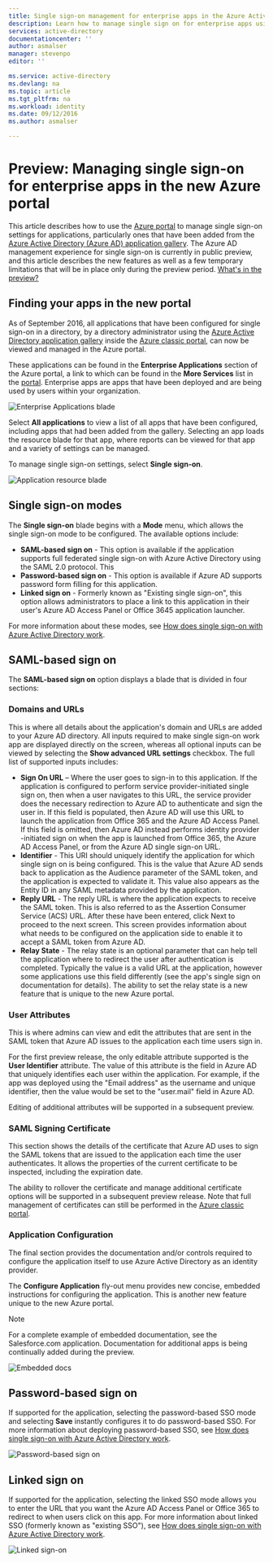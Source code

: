 ```yaml
---
title: Single sign-on management for enterprise apps in the Azure Active Directory preview | Microsoft Azure
description: Learn how to manage single sign on for enterprise apps using the Azure Active Directory
services: active-directory
documentationcenter: ''
author: asmalser
manager: stevenpo
editor: ''

ms.service: active-directory
ms.devlang: na
ms.topic: article
ms.tgt_pltfrm: na
ms.workload: identity
ms.date: 09/12/2016
ms.author: asmalser

---
```

# Preview: Managing single sign-on for enterprise apps in the new Azure portal
This article describes how to use the [Azure portal](https://portal.azure.com) to manage single sign-on settings for applications, particularly ones that have been added from the [Azure Active Directory (Azure AD) application gallery](active-directory-appssoaccess-whatis.md#get-started-with-the-azure-ad-application-gallery). The Azure AD management experience for single sign-on is currently in public preview, and this article describes the new features as well as a few temporary limitations that will be in place only during the preview period. [What's in the preview?](active-directory-preview-explainer.md)

## Finding your apps in the new portal
As of September 2016, all applications that have been configured for single sign-on in a directory, by a directory administrator using the [Azure Active Directory application gallery](active-directory-appssoaccess-whatis.md#get-started-with-the-azure-ad-application-gallery) inside the [Azure classic portal](https://manage.windowsazure.com), can now be viewed and managed in the Azure portal.

These applications can be found in the **Enterprise Applications** section of the Azure portal, a link to which can be found in the **More Services** list in the [portal](https://portal.azure.com). Enterprise apps are apps that have been deployed and are being used by users within your organization.

![Enterprise Applications blade][1]

Select **All applications** to view a list of all apps that have been configured, including apps that had been added from the gallery. Selecting an app loads the resource blade for that app, where reports can be viewed for that app and a variety of settings can be managed.

To manage single sign-on settings, select **Single sign-on**.

![Application resource blade][2]

## Single sign-on modes
The **Single sign-on** blade begins with a **Mode** menu, which allows the single sign-on mode to be configured. The available options include:

* **SAML-based sign on** - This option is available if the application supports full federated single sign-on with Azure Active Directory using the SAML 2.0 protocol. This
* **Password-based sign on** - This option is available if Azure AD supports password form filling for this application.
* **Linked sign on** - Formerly known as "Existing single sign-on", this option allows administrators to place a link to this application in their user's Azure AD Access Panel or Office 3645 application launcher.

For more information about these modes, see [How does single sign-on with Azure Active Directory work](active-directory-appssoaccess-whatis.md#how-does-single-sign-on-with-azure-active-directory-work).

## SAML-based sign on
The **SAML-based sign on** option displays a blade that is divided in four sections:

### Domains and URLs
This is where all details about the application's domain and URLs are added to your Azure AD directory. All inputs required to make single sign-on work app are displayed directly on the screen, whereas all optional inputs can be viewed by selecting the **Show advanced URL settings** checkbox. The full list of supported inputs includes:

* **Sign On URL** – Where the user goes to sign-in to this application. If the application is configured to perform service provider-initiated single sign on, then when a user navigates to this URL, the service provider does the necessary redirection to Azure AD to authenticate and sign the user in. If this field is populated, then Azure AD will use this URL to launch the application from Office 365 and the Azure AD Access Panel. If this field is omitted, then Azure AD instead performs identity provider -initiated sign on when the app is launched from Office 365, the Azure AD Access Panel, or from the Azure AD single sign-on URL.
* **Identifier** - This URI should uniquely identify the application for which single sign on is being configured. This is the value that Azure AD sends back to application as the Audience parameter of the SAML token, and the application is expected to validate it. This value also appears as the Entity ID in any SAML metadata provided by the application.
* **Reply URL** - The reply URL is where the application expects to receive the SAML token. This is also referred to as the Assertion Consumer Service (ACS) URL. After these have been entered, click Next to proceed to the next screen. This screen provides information about what needs to be configured on the application side to enable it to accept a SAML token from Azure AD.
* **Relay State** -  The relay state is an optional parameter that can help tell the application where to redirect the user after authentication is completed. Typically the value is a valid URL at the application, however some applications use this field differently (see the app's single sign on documentation for details). The ability to set the relay state is a new feature that is unique to the new Azure portal.

### User Attributes
This is where admins can view and edit the attributes that are sent in the SAML token that Azure AD issues to the application each time users sign in.

For the first preview release, the only editable attribute supported is the **User Identifier** attribute. The value of this attribute is the field in Azure AD that uniquely identifies each user within the application. For example, if the app was deployed using the "Email address" as the username and unique identifier, then the value would be set to the "user.mail" field in Azure AD.

Editing of additional attributes will be supported in a subsequent preview.

### SAML Signing Certificate
This section shows the details of the certificate that Azure AD uses to sign the SAML tokens that are issued to the application each time the user authenticates. It allows the properties of the current certificate to be inspected, including the expiration date.

The ability to rollover the certificate and manage additional certificate options will be supported in a subsequent preview release. Note that full management of certificates can still be performed in the [Azure classic portal](active-directory-sso-certs.md).

### Application Configuration
The final section provides the documentation and/or controls required to configure the application itself to use Azure Active Directory as an identity provider.

The **Configure Application** fly-out menu provides new concise, embedded instructions for configuring the application. This is another new feature unique to the new Azure portal.

> [!NOTE]
> For a complete example of embedded documentation, see the Salesforce.com application. Documentation for additional apps is being continually added during the preview.
> 
> 

![Embedded docs][3]

## Password-based sign on
If supported for the application, selecting the password-based SSO mode and selecting **Save** instantly configures it to do password-based SSO. For more information about deploying password-based SSO, see [How does single sign-on with Azure Active Directory work](active-directory-appssoaccess-whatis.md#how-does-single-sign-on-with-azure-active-directory-work).

![Password-based sign on][4]

## Linked sign on
If supported for the application, selecting the linked SSO mode allows you to enter the URL that you want the Azure AD Access Panel or Office 365 to redirect to when users click on this app. For more information about linked SSO (formerly known as "existing SSO"), see [How does single sign-on with Azure Active Directory work](active-directory-appssoaccess-whatis.md#how-does-single-sign-on-with-azure-active-directory-work).

![Linked sign-on][5]

[1]: ./media/active-directory-enterprise-apps-manage-sso/enterprise-apps-blade.PNG
[2]: ./media/active-directory-enterprise-apps-manage-sso/enterprise-apps-sso-blade.PNG
[3]: ./media/active-directory-enterprise-apps-manage-sso/enterprise-apps-blade-embedded-docs.PNG
[4]: ./media/active-directory-enterprise-apps-manage-sso/enterprise-apps-blade-password-sso.PNG
[5]: ./media/active-directory-enterprise-apps-manage-sso/enterprise-apps-blade-linked-sso.PNG
